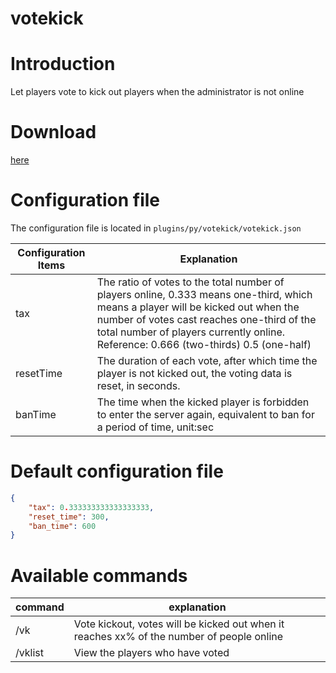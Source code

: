 # votekick

# Introduction

Let players vote to kick out players when the administrator is not online

# Download

[here](https://extcanary.github.io/PYRW-Docs/plugins/votekick.py "click me to download")

# Configuration file

The configuration file is located in `plugins/py/votekick/votekick.json`

| Configuration Items | Explanation                                                                                                                                                                                                                                                            |
| ------------------- | ---------------------------------------------------------------------------------------------------------------------------------------------------------------------------------------------------------------------------------------------------------------------- |
| tax                 | The ratio of votes to the total number of players online, 0.333 means one-third, which means a player will be kicked out when the number of votes cast reaches one-third of the total number of players currently online. Reference: 0.666 (two-thirds) 0.5 (one-half) |
| resetTime           | The duration of each vote, after which time the player is not kicked out, the voting data is reset, in seconds.                                                                                                                                                        |
| banTime             | The time when the kicked player is forbidden to enter the server again, equivalent to ban for a period of time, unit:sec                                                                                                                                               |

# Default configuration file

```json
{
	"tax": 0.333333333333333333,
	"reset_time": 300,
	"ban_time": 600
}
```

# Available commands

| command | explanation                                                                               |
| ------- | ----------------------------------------------------------------------------------------- |
| /vk     | Vote kickout, votes will be kicked out when it reaches xx% of the number of people online |
| /vklist | View the players who have voted                                                           |
